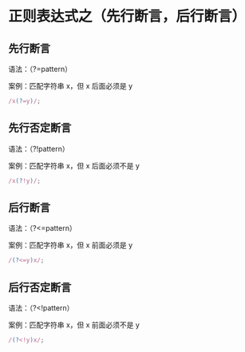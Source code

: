# 正则表达式之（先行断言，后行断言）

## 先行断言

语法：（?=pattern）

案例：匹配字符串 x，但 x 后面必须是 y

```js
/x(?=y)/;
```

## 先行否定断言

语法：（?!pattern）

案例：匹配字符串 x，但 x 后面必须不是 y

```js
/x(?!y)/;
```

## 后行断言

语法：（?<=pattern）

案例：匹配字符串 x，但 x 前面必须是 y

```js
/(?<=y)x/;
```

## 后行否定断言

语法：（?<!pattern）

案例：匹配字符串 x，但 x 前面必须不是 y

```js
/(?<!y)x/;
```
